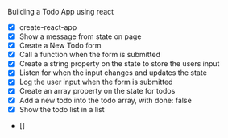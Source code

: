 Building a Todo App using react

* [X] create-react-app
* [X] Show a message from state on page
* [X] Create a New Todo form
* [X] Call a function when the form is submitted
* [X] Create a string property on the state to store the users input
* [X] Listen for when the input changes and updates the state
* [X] Log the user input when the form is submitted
* [X] Create an array property on the state for todos
* [X] Add a new todo into the todo array, with done: false
* [X] Show the todo list in a list 
* []
